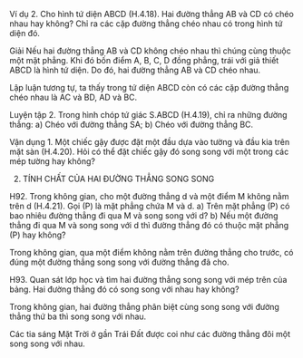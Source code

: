 Ví dụ 2. Cho hình tứ diện ABCD (H.4.18). Hai đường thẳng AB và CD có chéo nhau hay không? Chỉ ra các cặp đường thẳng chéo nhau có trong hình tứ diện đó.

Giải
Nếu hai đường thẳng AB và CD không chéo nhau thì chúng cùng thuộc một mặt phẳng. Khi đó bốn điểm A, B, C, D đồng phẳng, trái với giả thiết ABCD là hình tứ diện. Do đó, hai đường thẳng AB và CD chéo nhau.

Lập luận tương tự, ta thấy trong tứ diện ABCD còn có các cặp đường thẳng chéo nhau là AC và BD, AD và BC.

Luyện tập 2. Trong hình chóp tứ giác S.ABCD (H.4.19), chỉ ra những đường thẳng:
a) Chéo với đường thẳng SA;
b) Chéo với đường thẳng BC.

Vận dụng 1. Một chiếc gậy được đặt một đầu dựa vào tường và đầu kia trên mặt sàn (H.4.20). Hỏi có thể đặt chiếc gậy đó song song với một trong các mép tường hay không?

2. TÍNH CHẤT CỦA HAI ĐƯỜNG THẲNG SONG SONG

H92. Trong không gian, cho một đường thẳng d và một điểm M không nằm trên d (H.4.21). Gọi (P) là mặt phẳng chứa M và d.
a) Trên mặt phẳng (P) có bao nhiêu đường thẳng đi qua M và song song với d?
b) Nếu một đường thẳng đi qua M và song song với d thì đường thẳng đó có thuộc mặt phẳng (P) hay không?

Trong không gian, qua một điểm không nằm trên đường thẳng cho trước, có đúng một đường thẳng song song với đường thẳng đã cho.

H93. Quan sát lớp học và tìm hai đường thẳng song song với mép trên của bảng. Hai đường thẳng đó có song song với nhau hay không?

Trong không gian, hai đường thẳng phân biệt cùng song song với đường thẳng thứ ba thì song song với nhau.

Các tia sáng Mặt Trời ở gần Trái Đất được coi như các đường thẳng đôi một song song với nhau.
